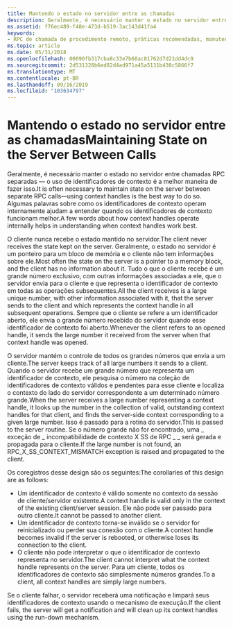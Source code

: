 ```yaml
---
title: Mantendo o estado no servidor entre as chamadas
description: Geralmente, é necessário manter o estado no servidor entre chamadas RPC separadas \ 8212; usar identificadores de contexto é a melhor maneira de fazer isso. Algumas palavras sobre como os identificadores de contexto operam internamente ajudam a entender quando os identificadores de contexto funcionam melhor.
ms.assetid: f76ec489-f48e-473d-b519-3ac143d41fa4
keywords:
- RPC de chamada de procedimento remoto, práticas recomendadas, manutenção do estado entre chamadas
ms.topic: article
ms.date: 05/31/2018
ms.openlocfilehash: 00090fb317cba8c33e7b60ac81762d7d21dd4dc9
ms.sourcegitcommit: 2d531328b6ed82d4ad971a45a5131b430c5866f7
ms.translationtype: MT
ms.contentlocale: pt-BR
ms.lasthandoff: 09/16/2019
ms.locfileid: "103634797"
---
```

# <a name="maintaining-state-on-the-server-between-calls"></a><span data-ttu-id="7bfce-105">Mantendo o estado no servidor entre as chamadas</span><span class="sxs-lookup"><span data-stu-id="7bfce-105">Maintaining State on the Server Between Calls</span></span>

<span data-ttu-id="7bfce-106">Geralmente, é necessário manter o estado no servidor entre chamadas RPC separadas — o uso de identificadores de contexto é a melhor maneira de fazer isso.</span><span class="sxs-lookup"><span data-stu-id="7bfce-106">It is often necessary to maintain state on the server between separate RPC calls—using context handles is the best way to do so.</span></span> <span data-ttu-id="7bfce-107">Algumas palavras sobre como os identificadores de contexto operam internamente ajudam a entender quando os identificadores de contexto funcionam melhor.</span><span class="sxs-lookup"><span data-stu-id="7bfce-107">A few words about how context handles operate internally helps in understanding when context handles work best.</span></span>

<span data-ttu-id="7bfce-108">O cliente nunca recebe o estado mantido no servidor.</span><span class="sxs-lookup"><span data-stu-id="7bfce-108">The client never receives the state kept on the server.</span></span> <span data-ttu-id="7bfce-109">Geralmente, o estado no servidor é um ponteiro para um bloco de memória e o cliente não tem informações sobre ele.</span><span class="sxs-lookup"><span data-stu-id="7bfce-109">Most often the state on the server is a pointer to a memory block, and the client has no information about it.</span></span> <span data-ttu-id="7bfce-110">Tudo o que o cliente recebe é um grande número exclusivo, com outras informações associadas a ele, que o servidor envia para o cliente e que representa o identificador de contexto em todas as operações subsequentes.</span><span class="sxs-lookup"><span data-stu-id="7bfce-110">All the client receives is a large unique number, with other information associated with it, that the server sends to the client and which represents the context handle in all subsequent operations.</span></span> <span data-ttu-id="7bfce-111">Sempre que o cliente se refere a um identificador aberto, ele envia o grande número recebido do servidor quando esse identificador de contexto foi aberto.</span><span class="sxs-lookup"><span data-stu-id="7bfce-111">Whenever the client refers to an opened handle, it sends the large number it received from the server when that context handle was opened.</span></span>

<span data-ttu-id="7bfce-112">O servidor mantém o controle de todos os grandes números que envia a um cliente.</span><span class="sxs-lookup"><span data-stu-id="7bfce-112">The server keeps track of all large numbers it sends to a client.</span></span> <span data-ttu-id="7bfce-113">Quando o servidor recebe um grande número que representa um identificador de contexto, ele pesquisa o número na coleção de identificadores de contexto válidos e pendentes para esse cliente e localiza o contexto do lado do servidor correspondente a um determinado número grande.</span><span class="sxs-lookup"><span data-stu-id="7bfce-113">When the server receives a large number representing a context handle, it looks up the number in the collection of valid, outstanding context handles for that client, and finds the server-side context corresponding to a given large number.</span></span> <span data-ttu-id="7bfce-114">Isso é passado para a rotina do servidor.</span><span class="sxs-lookup"><span data-stu-id="7bfce-114">This is passed to the server routine.</span></span> <span data-ttu-id="7bfce-115">Se o número grande não for encontrado, uma \_ exceção de \_ incompatibilidade de contexto X SS de RPC \_ \_ será gerada e propagada para o cliente.</span><span class="sxs-lookup"><span data-stu-id="7bfce-115">If the large number is not found, an RPC\_X\_SS\_CONTEXT\_MISMATCH exception is raised and propagated to the client.</span></span>

<span data-ttu-id="7bfce-116">Os coregistros desse design são os seguintes:</span><span class="sxs-lookup"><span data-stu-id="7bfce-116">The corollaries of this design are as follows:</span></span>

-   <span data-ttu-id="7bfce-117">Um identificador de contexto é válido somente no contexto da sessão de cliente/servidor existente.</span><span class="sxs-lookup"><span data-stu-id="7bfce-117">A context handle is valid only in the context of the existing client/server session.</span></span> <span data-ttu-id="7bfce-118">Ele não pode ser passado para outro cliente.</span><span class="sxs-lookup"><span data-stu-id="7bfce-118">It cannot be passed to another client.</span></span>
-   <span data-ttu-id="7bfce-119">Um identificador de contexto torna-se inválido se o servidor for reinicializado ou perder sua conexão com o cliente.</span><span class="sxs-lookup"><span data-stu-id="7bfce-119">A context handle becomes invalid if the server is rebooted, or otherwise loses its connection to the client.</span></span>
-   <span data-ttu-id="7bfce-120">O cliente não pode interpretar o que o identificador de contexto representa no servidor.</span><span class="sxs-lookup"><span data-stu-id="7bfce-120">The client cannot interpret what the context handle represents on the server.</span></span> <span data-ttu-id="7bfce-121">Para um cliente, todos os identificadores de contexto são simplesmente números grandes.</span><span class="sxs-lookup"><span data-stu-id="7bfce-121">To a client, all context handles are simply large numbers.</span></span>

<span data-ttu-id="7bfce-122">Se o cliente falhar, o servidor receberá uma notificação e limpará seus identificadores de contexto usando o mecanismo de execução.</span><span class="sxs-lookup"><span data-stu-id="7bfce-122">If the client fails, the server will get a notification and will clean up its context handles using the run-down mechanism.</span></span>

 

 




